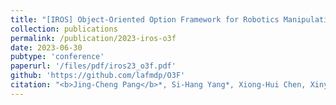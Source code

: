 ```yaml
---
title: "[IROS] Object-Oriented Option Framework for Robotics Manipulation in Clutter"
collection: publications
permalink: /publication/2023-iros-o3f
date: 2023-06-30
pubtype: 'conference'
paperurl: '/files/pdf/iros23_o3f.pdf'
github: 'https://github.com/lafmdp/O3F'
citation: "<b>Jing-Cheng Pang</b>*, Si-Hang Yang*, Xiong-Hui Chen, Xinyu Yang, Yang Yu, Mas Ma, Ziqi Guo, Howard Yang and Bill Huang. <i>Object-Oriented Option Framework for Robotics Manipulation in Clutter. </i> In: <b>IROS</b> (Oral), 2023."
---
```

